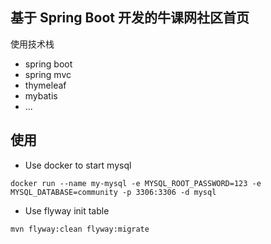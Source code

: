 ## 基于 Spring Boot 开发的牛课网社区首页
使用技术栈
- spring boot 
- spring mvc
- thymeleaf
- mybatis
- ...

## 使用

- Use docker to start mysql
```
docker run --name my-mysql -e MYSQL_ROOT_PASSWORD=123 -e MYSQL_DATABASE=community -p 3306:3306 -d mysql
```

- Use flyway init table
```
mvn flyway:clean flyway:migrate
```
